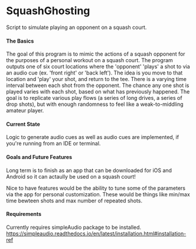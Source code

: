 # SquashGhosting
Script to simulate playing an opponent on a squash court.

#### The Basics
The goal of this program is to mimic the actions of a squash opponent for the purposes of a personal workout on a squash court.  The program outputs one of six court locations where the 'opponent' 'plays' a shot to via an audio cue (ex. 'front right' or 'back left').  The idea is you move to that location and 'play' your shot, and return to the tee.  There is a varying time interval between each shot from the opponent.  The chance any one shot is played varies with each shot, based on what has previously happened.  The goal is to replicate various play flows (a series of long drives, a series of drop shots), but with enough randomness to feel like a weak-to-middling amateur player.

#### Current State
Logic to generate audio cues as well as audio cues are implemented, if you're running from an IDE or terminal.

#### Goals and Future Features
Long term is to finish as an app that can be downloaded for iOS and Android so it can actaully be used on a squash court!

Nice to have features would be the ability to tune some of the parameters via the app for personal customization.  These would be things like min/max time bewteen shots and max number of repeated shots.

#### Requirements
Currently requires simpleAudio package to be installed.
https://simpleaudio.readthedocs.io/en/latest/installation.html#installation-ref

